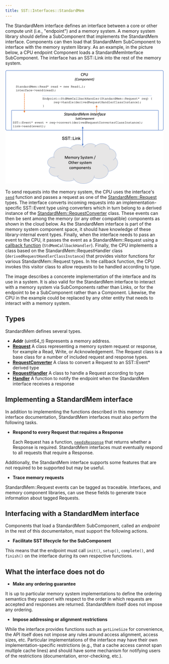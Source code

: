 ```yaml
---
title: SST::Interfaces::StandardMem
---
```


The StandardMem interface defines an interface between a core or other compute unit (i.e., "endpoint") and a memory system. A memory system library should define a SubComponent that implements the StandardMem interface. Components  can then load that StandardMem SubComponent to interface with the memory system library. As an example, in the picture below, a CPU endpoint Component loads a StandardMemInterface SubComponent. The interface has an SST::Link into the rest of the memory system.

![StdMem implementation example](/img/docs_stdmem_implementation_example.png)

To send requests into the memory system, the CPU uses the interface's [`send`](send) function and passes a request as one of the [StandardMem::Request](req/class) types. The interface converts incoming requests into an implementation-specific SST::Event type using converters which in turn belong to a derived instance of the [StandardMem::RequestConverter](reqconverter) class. These events can then be sent among the memory (or any other compatible) components as shown in the cloud below. As the StandardMem interface is part of the memory system component space, it should have knowledge of these library-internal event types. Finally, when the interface needs to pass an event to the CPU, it passes the event as a StandardMem::Request using a [callback function](handler) (`StdMemCallbackHandler`). Finally, the CPU implements a class based on the StandardMem::RequestHandler class (`derivedRequestHandlerClassInstance`) that provides visitor functions for various StandardMem::Request types. In hte callback function, the CPU invokes this visitor class to allow requests to be handled according to type.

The image describes a concerete implementation of the interface and its use in a system. It is also valid for the StandardMem interface to interact with a memory system via SubComponents rather than Links, or for the endpoint to be a SubComponent rather than a Component. Likewise, the CPU in the example could be replaced by any ohter entity that needs to interact with a memory system. 

## Types
StandardMem defines several types. 
* **Addr** (uint64_t) Represents a memory address.
* [**Request**](req/class) A class representing a memory system request or response, for example a Read, Write, or Acknowledgement. The Request class is a base class for a number of included request and response types.
* [**RequestConverter**](reqconverter) A class to convert a Request to an SST::Event* derived type
* [**RequestHandler**](reqHandler) A class to handle a Request according to type
* [**Handler**](handler) A function to notify the endpoint when the StandardMem interface receives a response


## Implementing a StandardMem interface
In addition to implementing the functions described in this memory interface documentation, StandardMem interfaces must also perform the following tasks. 

* **Respond to every Request that requires a Response**

    Each Request has a function, [`needsResponse`](??) that returns whether a Response is required. StandardMem interfaces must eventually respond to all requests that require a Response.


Additionally, the StandardMem interface supports some features that are not required to be supported but may be useful.
* **Trace memory requests**

StandardMem::Request events can be tagged as traceable. Interfaces, and memory component libraries, can use these fields to generate trace information about tagged Requests.


## Interfacing with a StandardMem interface
Components that load a StandardMem SubComponent, called an *endpoint* in the rest of this documentaiton, must support the following actions.

* **Facilitate SST lifecycle for the SubComponent**

This means that the endpoint must call `init()`, `setup()`, `complete()`, and `finish()` on the interface during its own respective functions. 



## What the interface does not do

* **Make any ordering guarantee**

It is up to particular memory system implementations to define the ordering semantics they support with respect to the order in which requests are accepted and responses are returned. StandardMem itself does not impose any ordering.

* **Impose addressing or alignment restrictions**

While the interface provides functions such as `getLineSize` for convenience, the API itself does not impose any rules around access alignment, access sizes, etc. Particular implementations of the interface may have their own implementation-specific restrictions (e.g., that a cache access cannot span multiple cache lines) and should have some mechanism for notifying users of the restrictions (documentation, error-checking, etc.).